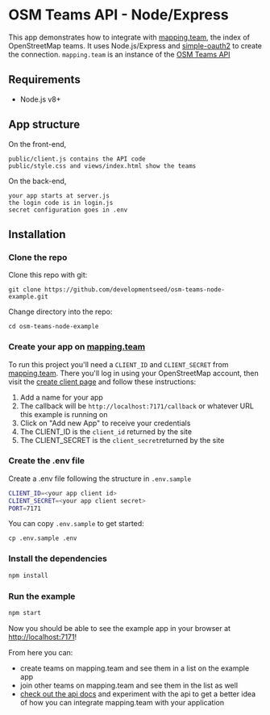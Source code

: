 # OSM Teams API - Node/Express

This app demonstrates how to integrate with [mapping.team](https://dev.mapping.team), the index of OpenStreetMap teams. It uses Node.js/Express and [simple-oauth2](https://npmjs.com/simple-oauth2) to create the connection. `mapping.team` is an instance of the [OSM Teams API](https://github.com/developmentseed/osm-teams)

## Requirements
- Node.js v8+

## App structure

On the front-end,

    public/client.js contains the API code
    public/style.css and views/index.html show the teams

On the back-end,

    your app starts at server.js
    the login code is in login.js
    secret configuration goes in .env

## Installation

### Clone the repo

Clone this repo with git:

```
git clone https://github.com/developmentseed/osm-teams-node-example.git
```

Change directory into the repo:

```
cd osm-teams-node-example
```

### Create your app on [mapping.team](https://dev.mapping.team)

To run this project you'll need a `CLIENT_ID` and `CLIENT_SECRET` from [mapping.team](https://dev.mapping.team). There you'll log in using your OpenStreetMap account, then visit the [create client page](https://dev.mapping.team/teams/create) and follow these instructions:

1. Add a name for your app
2. The callback will be `http://localhost:7171/callback` or whatever URL this example is running on
3. Click on "Add new App" to receive your credentials
4. The CLIENT_ID is the `client_id` returned by the site
5. The CLIENT_SECRET is the `client_secret`returned by the site

### Create the .env file
Create a .env file following the structure in `.env.sample`

```sh
CLIENT_ID=<your app client id>
CLIENT_SECRET=<your app client secret>
PORT=7171
```

You can copy `.env.sample` to get started:

```
cp .env.sample .env
```

### Install the dependencies

```sh
npm install
```

### Run the example

```sh
npm start
```

Now you should be able to see the example app in your browser at [http://localhost:7171](http://localhost:7171)!

From here you can:

- create teams on mapping.team and see them in a list on the example app
- join other teams on mapping.team and see them in the list as well
- [check out the api docs](https://dev.mapping.team/api/) and experiment with the api to get a better idea of how you can integrate mapping.team with your application
